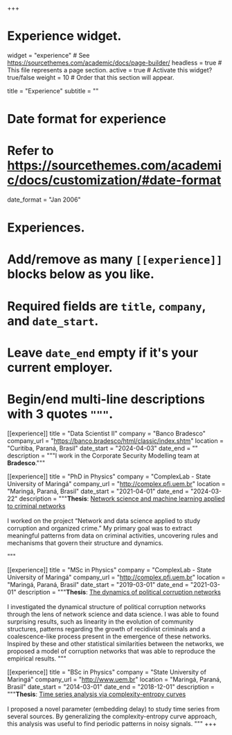+++
# Experience widget.
widget = "experience"  # See https://sourcethemes.com/academic/docs/page-builder/
headless = true  # This file represents a page section.
active = true  # Activate this widget? true/false
weight = 10  # Order that this section will appear.

title = "Experience"
subtitle = ""

# Date format for experience
#   Refer to https://sourcethemes.com/academic/docs/customization/#date-format
date_format = "Jan 2006"

# Experiences.
#   Add/remove as many `[[experience]]` blocks below as you like.
#   Required fields are `title`, `company`, and `date_start`.
#   Leave `date_end` empty if it's your current employer.
#   Begin/end multi-line descriptions with 3 quotes `"""`.

[[experience]]
  title = "Data Scientist II"
  company = "Banco Bradesco"
  company_url = "https://banco.bradesco/html/classic/index.shtm"
  location = "Curitiba, Paraná, Brasil"
  date_start = "2024-04-03"
  date_end = ""
  description = """I work in the Corporate Security Modelling team at **Bradesco**."""

[[experience]]
  title = "PhD in Physics"
  company = "ComplexLab - State University of Maringá"
  company_url = "http://complex.pfi.uem.br"
  location = "Maringá, Paraná, Brasil"
  date_start = "2021-04-01"
  date_end = "2024-03-22"
  description = """**Thesis**: [Network science and machine learning applied to criminal networks](https://alvarofrancomartins.com/uploads/tese_de_doutorado.pdf)<br><br> I worked on the project “Network and data science applied to study corruption and organized crime.” My primary goal was to extract meaningful patterns from data on criminal activities, uncovering rules and mechanisms that govern their structure and dynamics.<p>"""

[[experience]]
  title = "MSc in Physics"
  company = "ComplexLab - State University of Maringá"
  company_url = "http://complex.pfi.uem.br"
  location = "Maringá, Paraná, Brasil"
  date_start = "2019-03-01"
  date_end = "2021-03-01"
  description = """**Thesis**: [The dynamics of political corruption networks](https://alvarofrancomartins.com/uploads/dinamica_redes_corrupcao.pdf) <br><br>I investigated the dynamical structure of political corruption networks through the lens of network science and data science. I was able to found surprising results, such as linearity in the evolution of community structures, patterns regarding the growth of recidivist criminals and a coalescence-like process present in the emergence of these networks. Inspired by these and other statistical similarities between the networks, we proposed a model of corruption networks that was able to reproduce the empirical results. """

[[experience]]
  title = "BSc in Physics"
  company = "State University of Maringá"
  company_url = "http://www.uem.br"
  location = "Maringá, Paraná, Brasil"
  date_start = "2014-03-01"
  date_end = "2018-12-01"
  description = """**Thesis**: [Time series analysis via complexity-entropy curves](https://alvarofrancomartins.com/uploads/analise_series_temporais.pdf) <br><br>I proposed a novel parameter (embedding delay) to study time series from several sources. By generalizing the complexity-entropy curve approach, this analysis was useful to find periodic patterns in noisy signals. """
+++
